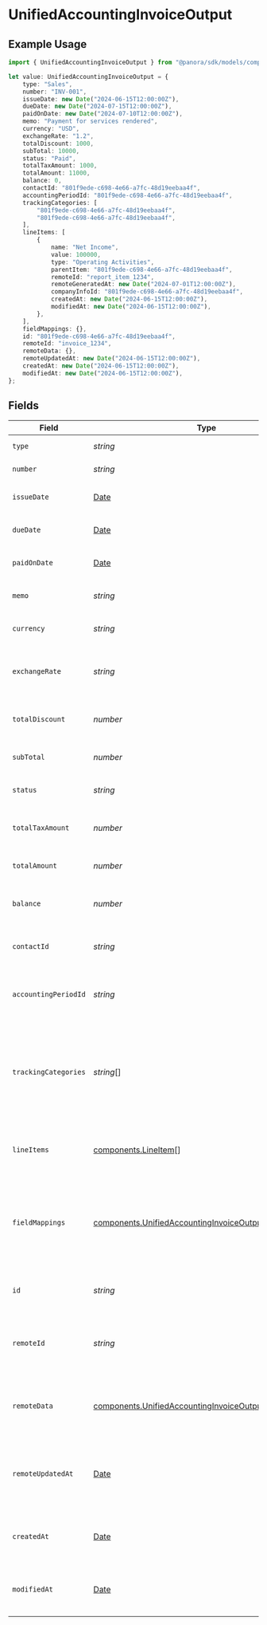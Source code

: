 # UnifiedAccountingInvoiceOutput

## Example Usage

```typescript
import { UnifiedAccountingInvoiceOutput } from "@panora/sdk/models/components";

let value: UnifiedAccountingInvoiceOutput = {
    type: "Sales",
    number: "INV-001",
    issueDate: new Date("2024-06-15T12:00:00Z"),
    dueDate: new Date("2024-07-15T12:00:00Z"),
    paidOnDate: new Date("2024-07-10T12:00:00Z"),
    memo: "Payment for services rendered",
    currency: "USD",
    exchangeRate: "1.2",
    totalDiscount: 1000,
    subTotal: 10000,
    status: "Paid",
    totalTaxAmount: 1000,
    totalAmount: 11000,
    balance: 0,
    contactId: "801f9ede-c698-4e66-a7fc-48d19eebaa4f",
    accountingPeriodId: "801f9ede-c698-4e66-a7fc-48d19eebaa4f",
    trackingCategories: [
        "801f9ede-c698-4e66-a7fc-48d19eebaa4f",
        "801f9ede-c698-4e66-a7fc-48d19eebaa4f",
    ],
    lineItems: [
        {
            name: "Net Income",
            value: 100000,
            type: "Operating Activities",
            parentItem: "801f9ede-c698-4e66-a7fc-48d19eebaa4f",
            remoteId: "report_item_1234",
            remoteGeneratedAt: new Date("2024-07-01T12:00:00Z"),
            companyInfoId: "801f9ede-c698-4e66-a7fc-48d19eebaa4f",
            createdAt: new Date("2024-06-15T12:00:00Z"),
            modifiedAt: new Date("2024-06-15T12:00:00Z"),
        },
    ],
    fieldMappings: {},
    id: "801f9ede-c698-4e66-a7fc-48d19eebaa4f",
    remoteId: "invoice_1234",
    remoteData: {},
    remoteUpdatedAt: new Date("2024-06-15T12:00:00Z"),
    createdAt: new Date("2024-06-15T12:00:00Z"),
    modifiedAt: new Date("2024-06-15T12:00:00Z"),
};
```

## Fields

| Field                                                                                                                            | Type                                                                                                                             | Required                                                                                                                         | Description                                                                                                                      | Example                                                                                                                          |
| -------------------------------------------------------------------------------------------------------------------------------- | -------------------------------------------------------------------------------------------------------------------------------- | -------------------------------------------------------------------------------------------------------------------------------- | -------------------------------------------------------------------------------------------------------------------------------- | -------------------------------------------------------------------------------------------------------------------------------- |
| `type`                                                                                                                           | *string*                                                                                                                         | :heavy_minus_sign:                                                                                                               | The type of the invoice                                                                                                          | Sales                                                                                                                            |
| `number`                                                                                                                         | *string*                                                                                                                         | :heavy_minus_sign:                                                                                                               | The invoice number                                                                                                               | INV-001                                                                                                                          |
| `issueDate`                                                                                                                      | [Date](https://developer.mozilla.org/en-US/docs/Web/JavaScript/Reference/Global_Objects/Date)                                    | :heavy_minus_sign:                                                                                                               | The date the invoice was issued                                                                                                  | 2024-06-15T12:00:00Z                                                                                                             |
| `dueDate`                                                                                                                        | [Date](https://developer.mozilla.org/en-US/docs/Web/JavaScript/Reference/Global_Objects/Date)                                    | :heavy_minus_sign:                                                                                                               | The due date of the invoice                                                                                                      | 2024-07-15T12:00:00Z                                                                                                             |
| `paidOnDate`                                                                                                                     | [Date](https://developer.mozilla.org/en-US/docs/Web/JavaScript/Reference/Global_Objects/Date)                                    | :heavy_minus_sign:                                                                                                               | The date the invoice was paid                                                                                                    | 2024-07-10T12:00:00Z                                                                                                             |
| `memo`                                                                                                                           | *string*                                                                                                                         | :heavy_minus_sign:                                                                                                               | A memo or note on the invoice                                                                                                    | Payment for services rendered                                                                                                    |
| `currency`                                                                                                                       | *string*                                                                                                                         | :heavy_minus_sign:                                                                                                               | The currency of the invoice                                                                                                      | USD                                                                                                                              |
| `exchangeRate`                                                                                                                   | *string*                                                                                                                         | :heavy_minus_sign:                                                                                                               | The exchange rate applied to the invoice                                                                                         | 1.2                                                                                                                              |
| `totalDiscount`                                                                                                                  | *number*                                                                                                                         | :heavy_minus_sign:                                                                                                               | The total discount applied to the invoice                                                                                        | 1000                                                                                                                             |
| `subTotal`                                                                                                                       | *number*                                                                                                                         | :heavy_minus_sign:                                                                                                               | The subtotal of the invoice                                                                                                      | 10000                                                                                                                            |
| `status`                                                                                                                         | *string*                                                                                                                         | :heavy_minus_sign:                                                                                                               | The status of the invoice                                                                                                        | Paid                                                                                                                             |
| `totalTaxAmount`                                                                                                                 | *number*                                                                                                                         | :heavy_minus_sign:                                                                                                               | The total tax amount on the invoice                                                                                              | 1000                                                                                                                             |
| `totalAmount`                                                                                                                    | *number*                                                                                                                         | :heavy_minus_sign:                                                                                                               | The total amount of the invoice                                                                                                  | 11000                                                                                                                            |
| `balance`                                                                                                                        | *number*                                                                                                                         | :heavy_minus_sign:                                                                                                               | The remaining balance on the invoice                                                                                             | 0                                                                                                                                |
| `contactId`                                                                                                                      | *string*                                                                                                                         | :heavy_minus_sign:                                                                                                               | The UUID of the associated contact                                                                                               | 801f9ede-c698-4e66-a7fc-48d19eebaa4f                                                                                             |
| `accountingPeriodId`                                                                                                             | *string*                                                                                                                         | :heavy_minus_sign:                                                                                                               | The UUID of the associated accounting period                                                                                     | 801f9ede-c698-4e66-a7fc-48d19eebaa4f                                                                                             |
| `trackingCategories`                                                                                                             | *string*[]                                                                                                                       | :heavy_minus_sign:                                                                                                               | The UUIDs of the tracking categories associated with the invoice                                                                 | [<br/>"801f9ede-c698-4e66-a7fc-48d19eebaa4f",<br/>"801f9ede-c698-4e66-a7fc-48d19eebaa4f"<br/>]                                   |
| `lineItems`                                                                                                                      | [components.LineItem](../../models/components/lineitem.md)[]                                                                     | :heavy_minus_sign:                                                                                                               | The line items associated with this invoice                                                                                      |                                                                                                                                  |
| `fieldMappings`                                                                                                                  | [components.UnifiedAccountingInvoiceOutputFieldMappings](../../models/components/unifiedaccountinginvoiceoutputfieldmappings.md) | :heavy_minus_sign:                                                                                                               | The custom field mappings of the object between the remote 3rd party & Panora                                                    | {<br/>"custom_field_1": "value1",<br/>"custom_field_2": "value2"<br/>}                                                           |
| `id`                                                                                                                             | *string*                                                                                                                         | :heavy_minus_sign:                                                                                                               | The UUID of the invoice record                                                                                                   | 801f9ede-c698-4e66-a7fc-48d19eebaa4f                                                                                             |
| `remoteId`                                                                                                                       | *string*                                                                                                                         | :heavy_minus_sign:                                                                                                               | The remote ID of the invoice in the context of the 3rd Party                                                                     | invoice_1234                                                                                                                     |
| `remoteData`                                                                                                                     | [components.UnifiedAccountingInvoiceOutputRemoteData](../../models/components/unifiedaccountinginvoiceoutputremotedata.md)       | :heavy_minus_sign:                                                                                                               | The remote data of the invoice in the context of the 3rd Party                                                                   | {<br/>"raw_data": {<br/>"additional_field": "some value"<br/>}<br/>}                                                             |
| `remoteUpdatedAt`                                                                                                                | [Date](https://developer.mozilla.org/en-US/docs/Web/JavaScript/Reference/Global_Objects/Date)                                    | :heavy_minus_sign:                                                                                                               | The date when the invoice was last updated in the remote system                                                                  | 2024-06-15T12:00:00Z                                                                                                             |
| `createdAt`                                                                                                                      | [Date](https://developer.mozilla.org/en-US/docs/Web/JavaScript/Reference/Global_Objects/Date)                                    | :heavy_minus_sign:                                                                                                               | The created date of the invoice record                                                                                           | 2024-06-15T12:00:00Z                                                                                                             |
| `modifiedAt`                                                                                                                     | [Date](https://developer.mozilla.org/en-US/docs/Web/JavaScript/Reference/Global_Objects/Date)                                    | :heavy_minus_sign:                                                                                                               | The last modified date of the invoice record                                                                                     | 2024-06-15T12:00:00Z                                                                                                             |